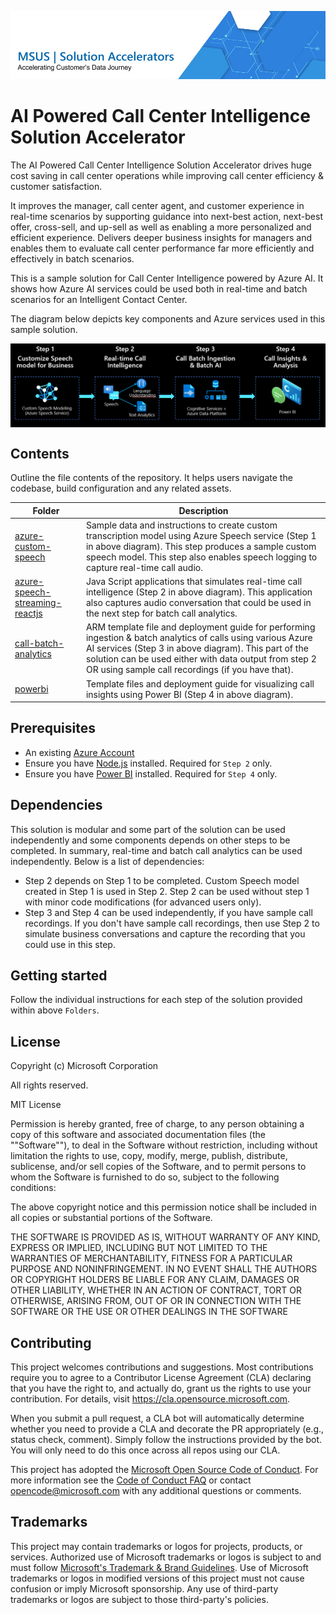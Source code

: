 ![MSUS Solution Accelerator](./images/MSUS%20Solution%20Accelerator%20Banner%20Two_981.jpg)

# AI Powered Call Center Intelligence Solution Accelerator
The AI Powered Call Center Intelligence Solution Accelerator drives huge cost saving in call center operations while improving call center efficiency & customer satisfaction.

It improves the manager, call center agent, and customer experience in real-time scenarios by supporting guidance into next-best action, next-best offer, cross-sell, and up-sell as well as enabling a more personalized and efficient experience.
Delivers deeper business insights for managers and enables them to evaluate call center performance far more efficiently and effectively in batch scenarios.  

This is a sample solution for Call Center Intelligence powered by Azure AI. It shows how Azure AI services could be used both in real-time and batch scenarios for an Intelligent Contact Center.

The diagram below depicts key components and Azure services used in this sample solution.

<img src="common/images/highleveloverview.PNG" align="center" />

## Contents

Outline the file contents of the repository. It helps users navigate the codebase, build configuration and any related assets.

| Folder                              | Description                                |
|-------------------|--------------------------------------------|
| [azure-custom-speech](azure-custom-speech)              | Sample data and instructions to create custom transcription model using Azure Speech service (Step 1 in above diagram). This step produces a sample custom speech model. This step also enables speech logging to capture real-time call audio.                  |
| [azure-speech-streaming-reactjs](azure-speech-streaming-reactjs)    | Java Script applications that simulates real-time call intelligence (Step 2 in above diagram). This application also captures audio conversation that could be used in the next step for batch call analytics.             |
| [call-batch-analytics](call-batch-analytics)      | ARM template file and deployment guide for performing ingestion & batch analytics of calls using various Azure AI services (Step 3 in above diagram). This part of the solution can be used either with data output from step 2 OR using sample call recordings (if you have that).   |
| [powerbi](powerbi)                  | Template files and deployment guide for visualizing call insights using Power BI (Step 4 in above diagram).      |


## Prerequisites

* An existing [Azure Account](https://azure.microsoft.com/free/)
* Ensure you have [Node.js](https://nodejs.org/en/download/) installed. Required for `Step 2` only.
* Ensure you have [Power BI](https://powerbi.microsoft.com/en-us/downloads/) installed. Required for `Step 4` only.


## Dependencies

This solution is modular and some part of the solution can be used independently and some components depends on other steps to be completed. In summary, real-time and batch call analytics can be used independently. Below is a list of dependencies:
* Step 2 depends on Step 1 to be completed. Custom Speech model created in Step 1 is used in Step 2. Step 2 can be used without step 1 with minor code modifications (for advanced users only).
* Step 3 and Step 4 can be used independently, if you have sample call recordings. If you don't have sample call recordings, then use Step 2 to simulate business conversations and capture the recording that you could use in this step.

## Getting started

Follow the individual instructions for each step of the solution provided within above `Folders`.

## License
Copyright (c) Microsoft Corporation

All rights reserved.

MIT License

Permission is hereby granted, free of charge, to any person obtaining a copy of this software and associated documentation files (the ""Software""), to deal in the Software without restriction, including without limitation the rights to use, copy, modify, merge, publish, distribute, sublicense, and/or sell copies of the Software, and to permit persons to whom the Software is furnished to do so, subject to the following conditions:

The above copyright notice and this permission notice shall be included in all copies or substantial portions of the Software.

THE SOFTWARE IS PROVIDED AS IS, WITHOUT WARRANTY OF ANY KIND, EXPRESS OR IMPLIED, INCLUDING BUT NOT LIMITED TO THE WARRANTIES OF MERCHANTABILITY, FITNESS FOR A PARTICULAR PURPOSE AND NONINFRINGEMENT. IN NO EVENT SHALL THE AUTHORS OR COPYRIGHT HOLDERS BE LIABLE FOR ANY CLAIM, DAMAGES OR OTHER LIABILITY, WHETHER IN AN ACTION OF CONTRACT, TORT OR OTHERWISE, ARISING FROM, OUT OF OR IN CONNECTION WITH THE SOFTWARE OR THE USE OR OTHER DEALINGS IN THE SOFTWARE


## Contributing

This project welcomes contributions and suggestions.  Most contributions require you to agree to a
Contributor License Agreement (CLA) declaring that you have the right to, and actually do, grant us
the rights to use your contribution. For details, visit https://cla.opensource.microsoft.com.

When you submit a pull request, a CLA bot will automatically determine whether you need to provide
a CLA and decorate the PR appropriately (e.g., status check, comment). Simply follow the instructions
provided by the bot. You will only need to do this once across all repos using our CLA.

This project has adopted the [Microsoft Open Source Code of Conduct](https://opensource.microsoft.com/codeofconduct/).
For more information see the [Code of Conduct FAQ](https://opensource.microsoft.com/codeofconduct/faq/) or
contact [opencode@microsoft.com](mailto:opencode@microsoft.com) with any additional questions or comments.

## Trademarks

This project may contain trademarks or logos for projects, products, or services. Authorized use of Microsoft 
trademarks or logos is subject to and must follow 
[Microsoft's Trademark & Brand Guidelines](https://www.microsoft.com/en-us/legal/intellectualproperty/trademarks/usage/general).
Use of Microsoft trademarks or logos in modified versions of this project must not cause confusion or imply Microsoft sponsorship.
Any use of third-party trademarks or logos are subject to those third-party's policies.

